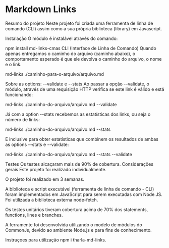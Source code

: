 # Markdown Links

Resumo do projeto
Neste projeto foi criada uma ferramenta de linha de comando (CLI) assim como a sua própria biblioteca (library) em Javascript.

Instalação
O módulo é instalável através do comando:

npm install md-links-cmas
CLI (Interface de Linha de Comando)
Quando apenas entregamos o caminho do arquivo (caminho abaixo), o comportamento esperado é que ele devolva o caminho do arquivo, o nome e o link.

md-links ./caminho-para-o-arquivo/arquivo.md

Sobre as options: --validate e --stats
Ao passar a opção --validate, o módulo, através de uma requisição HTTP verifica se este link é válido e está funcionando:

md-links ./caminho-do-arquivo/arquivo.md --validate

Já com a option --stats recebemos as estatísticas dos links, ou seja o número de links:

md-links ./caminho-do-arquivo/arquivo.md --stats

E inclusive para obter estatísticas que combinem os resultados de ambas as options --stats e --validate:

  md-links ./caminho-do-arquivo/arquivo.md --stats --validate

  Testes
  Os testes alcaçaram mais de 90% de cobertura.
  Considerações gerais
Este projeto foi realizado individualmente.

O projeto foi realizado em 3 semanas.

A biblioteca e script executável (ferramenta de linha de comando - CLI) foram implementados em JavaScript para serem executadas com Node.JS. Foi utilizada a biblioteca externa node-fetch.

Os testes unitários tiveram cobertura acima de 70% dos statements, functions, lines e branches.

A ferramente foi desenvolvida utilizando o modelo de módulos do CommonJs, devido ao ambiente Node.js e para fins de conhecimento.

 Instruçoes para utilização
  npm i tharla-md-links.